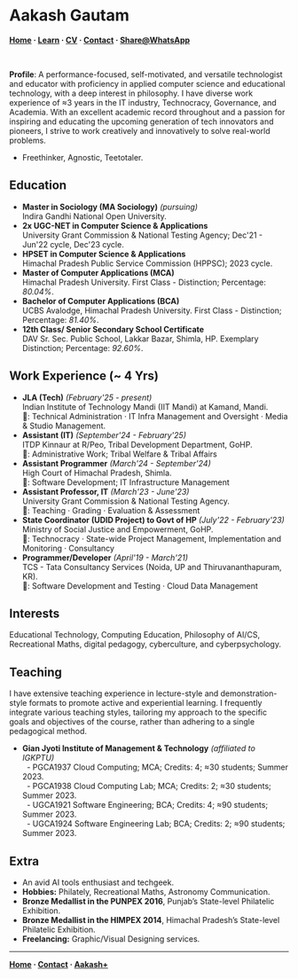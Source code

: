 <head>
  <meta name="viewport" content="width=device-width, initial-scale=1.0">
  <meta name="theme-color" content="#141D37" />
  <link rel="stylesheet" type="text/css" href="style.css">
  <link rel="stylesheet" href="https://fonts.googleapis.com/css?family=Roboto|Roboto Condensed">
</head>

# Aakash Gautam

**[Home](https://aakash-gautam.github.io/) · [Learn](https://aakash-gautam.github.io/learn) · [CV](https://aakash-gautam.github.io/assets/cv.pdf) · [Contact](https://aakash-gautam.github.io/contact) · <a href="#" onclick="window.location='whatsapp://send?text=' + encodeURIComponent('Here is the page on the ' + document.title + ': ' + location.href)">Share@WhatsApp</a>**

<br>

**Profile**: A performance-focused, self-motivated, and versatile technologist and educator with proficiency in applied computer science and educational technology, with a deep interest in philosophy. I have diverse work experience of ≈3 years in the IT industry, Technocracy, Governance, and Academia. With an excellent academic record throughout and a passion for inspiring and educating the upcoming generation of tech innovators and pioneers, I strive to work creatively and innovatively to solve real-world problems.

- Freethinker, Agnostic, Teetotaler.

## Education
- **Master in Sociology (MA Sociology)** *(pursuing)*
  <br> Indira Gandhi National Open University.
- **2x UGC-NET in Computer Science & Applications**
  <br> University Grant Commission & National Testing Agency; Dec'21 - Jun'22 cycle, Dec'23 cycle.
- **HPSET in Computer Science & Applications**
  <br> Himachal Pradesh Public Service Commission (HPPSC); 2023 cycle.
- **Master of Computer Applications (MCA)**
  <br> Himachal Pradesh University. First Class - Distinction; Percentage: *80.04%*.
- **Bachelor of Computer Applications (BCA)**
  <br> UCBS Avalodge, Himachal Pradesh University. First Class - Distinction; Percentage: *81.40%*.
- **12th Class/ Senior Secondary School Certificate**
  <br> DAV Sr. Sec. Public School, Lakkar Bazar, Shimla, HP. Exemplary Distinction; Percentage: *92.60%*.

## Work Experience (~ 4 Yrs)
- **JLA (Tech)** *(February'25 - present)*
  <br> Indian Institute of Technology Mandi (IIT Mandi) at Kamand, Mandi.
  <br> 💼: Technical Administration · IT Infra Management and Oversight · Media & Studio Management.
- **Assistant (IT)** *(September'24 - February'25)*
  <br> ITDP Kinnaur at R/Peo, Tribal Development Department, GoHP.
  <br> 💼: Administrative Work; Tribal Welfare & Tribal Affairs
- **Assistant Programmer** *(March'24 - September'24)*
  <br> High Court of Himachal Pradesh, Shimla.
  <br> 💼: Software Development; IT Infrastructure Management
- **Assistant Professor, IT** *(March'23 - June'23)*
  <br> University Grant Commission & National Testing Agency.
  <br> 💼: Teaching · Grading · Evaluation & Assessment
- **State Coordinator (UDID Project) to Govt of HP** *(July'22 - February'23)*
  <br> Ministry of Social Justice and Empowerment, GoHP.
  <br> 💼: Technocracy · State-wide Project Management, Implementation and Monitoring · Consultancy
- **Programmer/Developer** *(April'19 - March'21)*
  <br> TCS - Tata Consultancy Services (Noida, UP and Thiruvananthapuram, KR).
  <br> 💼: Software Development and Testing · Cloud Data Management

## Interests
Educational Technology, Computing Education, Philosophy of AI/CS, Recreational Maths, digital pedagogy, cyberculture, and cyberpsychology.

## Teaching
I have extensive teaching experience in lecture-style and demonstration-style formats to promote active and experiential learning. I frequently integrate various teaching styles, tailoring my approach to the specific goals and objectives of the course, rather than adhering to a single pedagogical method.
- **Gian Jyoti Institute of Management & Technology** *(affiliated to IGKPTU)*
  <br> &nbsp; - PGCA1937 Cloud Computing; MCA; Credits: 4; ≈30 students;	Summer 2023.
  <br> &nbsp; - PGCA1938 Cloud Computing Lab; MCA; Credits: 2; ≈30 students;	Summer 2023.
  <br> &nbsp; - UGCA1921 Software Engineering; BCA; Credits: 4; ≈90 students;	Summer 2023.
  <br> &nbsp; - UGCA1924 Software Engineering Lab; BCA; Credits: 2; ≈90 students;	Summer 2023.

## Extra
- An avid AI tools enthusiast and techgeek.
- **Hobbies:** Philately, Recreational Maths, Astronomy Communication.
- **Bronze Medallist in the PUNPEX 2016**, Punjab’s State-level Philatelic Exhibition.
- **Bronze Medallist in the HIMPEX 2014**, Himachal Pradesh’s State-level Philatelic Exhibition.
- **Freelancing:** Graphic/Visual Designing services.

---
**[Home](https://aakash-gautam.github.io/) · [Contact](https://aakash-gautam.github.io/) · [Aakash+](https://aakash-gautam.github.io/)**

